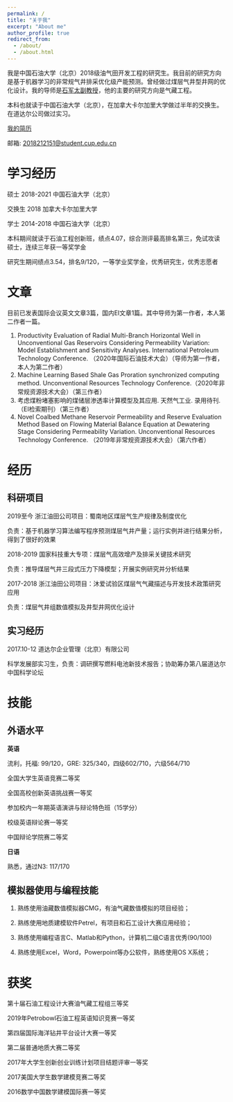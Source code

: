 ```yaml
---
permalink: /
title: "关于我"
excerpt: "About me"
author_profile: true
redirect_from: 
  - /about/
  - /about.html
---
```


我是中国石油大学（北京）2018级油气田开发工程的研究生。我目前的研究方向是基于机器学习的非常规气井排采优化级产能预测。曾经做过煤层气井型井网的优化设计。我的导师是[石军太副教授](http://www.cup.edu.cn/oil/jsdw/yqtkfgcx/135314.htm)，他的主要的研究方向是气藏工程。

本科也就读于中国石油大学（北京），在加拿大卡尔加里大学做过半年的交换生。在道达尔公司做过实习。

[我的简历](https://luckylabu.github.io/files/fangyexin.pdf)

邮箱: 2018212151@student.cup.edu.cn

学习经历
======
硕士 2018-2021 中国石油大学（北京）

交换生 2018 加拿大卡尔加里大学

学士 2014-2018 中国石油大学（北京）

本科期间就读于石油工程创新班，绩点4.07，综合测评最高排名第三，免试攻读硕士，连续三年获一等奖学金

研究生期间绩点3.54，排名9/120，一等学业奖学金，优秀研究生，优秀志愿者


文章
======
目前已发表国际会议英文文章3篇，国内EI文章1篇。其中导师为第一作者，本人第二作者一篇。

1. Productivity Evaluation of Radial Multi-Branch Horizontal Well in Unconventional Gas Reservoirs Considering Permeability Variation: Model Establishment and Sensitivity Analyses. International Petroleum Technology Conference. （2020年国际石油技术大会）（导师为第一作者，本人为第二作者）
2. Machine Learning Based Shale Gas Proration synchronized computing method. Unconventional Resources Technology Conference.（2020年非常规资源技术大会）（第三作者）
3. 考虑煤粉堵塞影响的煤储层渗透率计算模型及其应用. 天然气工业. 录用待刊. （EI检索期刊）（第三作者）
4. Novel Coalbed Methane Reservoir Permeability and Reserve Evaluation Method Based on Flowing Material Balance Equation at Dewatering Stage Considering Permeability Variation. Unconventional Resources Technology Conference. （2019年非常规资源技术大会）（第六作者）


经历
======

科研项目
------
2019至今  浙江油田公司项目：蜀南地区煤层气生产规律及制度优化

负责：基于机器学习算法编写程序预测煤层气井产量；运行实例并进行结果分析，得到了很好的效果

2018-2019  国家科技重大专项：煤层气高效增产及排采关键技术研究

负责：推导煤层气井三段式压力下降模型；开展实例研究并分析结果

2017-2018  浙江油田公司项目：沐爱试验区煤层气气藏描述与开发技术政策研究应用

负责：煤层气井组数值模拟及井型井网优化设计


实习经历
------
2017.10-12  道达尔企业管理（北京）有限公司

科学发展部实习生，负责：调研撰写燃料电池新技术报告；协助筹办第八届道达尔中国科学论坛
 

技能
======

外语水平
------

**英语**

流利，托福: 99/120，GRE: 325/340，四级602/710，六级564/710

全国大学生英语竞赛二等奖

全国高校创新英语挑战赛一等奖

参加校内一年期英语演讲与辩论特色班（15学分）

校级英语辩论赛一等奖

中国辩论学院赛二等奖


**日语**

熟悉，通过N3: 117/170

模拟器使用与编程技能
------
1. 熟练使用油藏数值模拟器CMG，有油气藏数值模拟的项目经验；

2. 熟练使用地质建模软件Petrel，有项目和石工设计大赛应用经验；

3. 熟练使用编程语言C、Matlab和Python，计算机二级C语言优秀(90/100)

4. 熟练使用Excel，Word，Powerpoint等办公软件，熟练使用OS X系统；

获奖
======
第十届石油工程设计大赛油气藏工程组三等奖

2019年Petrobowl石油工程英语知识竞赛一等奖

第四届国际海洋钻井平台设计大赛一等奖

第二届普通地质大赛二等奖

2017年大学生创新创业训练计划项目结题评审一等奖

2017美国大学生数学建模竞赛二等奖

2016数学中国数学建模国际赛一等奖
